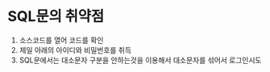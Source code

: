 # SQL문의 취약점

1. 소스코드를 열어 코드를 확인
2. 제일 아래의 아이디와 비밀번호를 취득
3. SQL문에서는 대소문자 구분을 안하는것을 이용해서 대소문자를 섞어서 로그인시도

